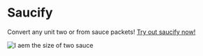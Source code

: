 # Saucify

Convert any unit two or from sauce packets!
[Try out saucify now!](https://largenumberhere.github.io/saucify/)

![I aem the size of two sauce](https://imgb.ifunny.co/images/a932b4aa45b175337e946c75eb17ef229dcf13bd63e2dd642b00f6992c79c925_1.webp)
